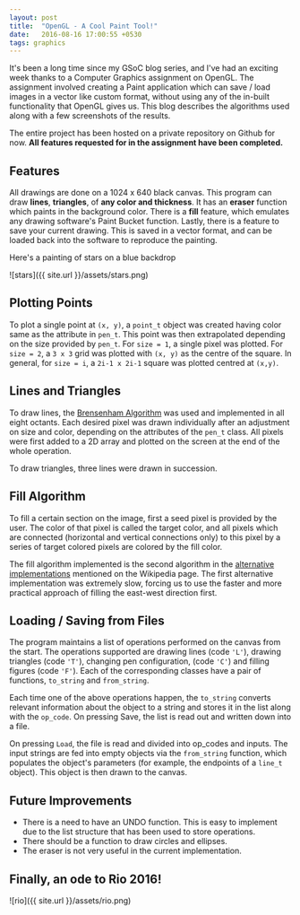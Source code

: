 ```yaml
---
layout: post
title:  "OpenGL - A Cool Paint Tool!"
date:   2016-08-16 17:00:55 +0530
tags: graphics
---
```


It's been a long time since my GSoC blog series, and I've had an exciting week thanks to a Computer Graphics assignment on OpenGL. The assignment involved creating a Paint application which can save / load images in a vector like custom format, without using any of the in-built functionality that OpenGL gives us. This blog describes the algorithms used along with a few screenshots of the results.

The entire project has been hosted on a private repository on Github for now. **All features requested for in the assignment have been completed.**

## Features

All drawings are done on a 1024 x 640 black canvas.
This program can draw **lines**, **triangles**, of **any color and thickness**. It has an **eraser** function which paints in the background color. There is a **fill** feature, which emulates any drawing software's Paint Bucket function. Lastly, there is a feature to save your current drawing. This is saved in a vector format, and can be loaded back into the software to reproduce the painting.

Here's a painting of stars on a blue backdrop

![stars]({{ site.url }}/assets/stars.png)

## Plotting Points

To plot a single point at `(x, y)`, a `point_t` object was created having color same as the attribute in `pen_t`. This point was then extrapolated depending on the size provided by `pen_t`. For `size = 1`, a single pixel was plotted. For `size = 2`, a `3 x 3` grid was plotted with `(x, y)` as the centre of the square. In general, for `size = i`, a `2i-1 x 2i-1` square was plotted centred at `(x,y)`.

## Lines and Triangles

To draw lines, the [Brensenham Algorithm](https://en.wikipedia.org/wiki/Bresenham%27s_line_algorithm) was used and implemented in all eight octants. Each desired pixel was drawn individually after an adjustment on size and color, depending on the attributes of the `pen_t` class. All pixels were first added to a 2D array and plotted on the screen at the end of the whole operation.

To draw triangles, three lines were drawn in succession.

## Fill Algorithm

To fill a certain section on the image, first a seed pixel is provided by the user. The color of that pixel is called the target color, and all pixels which are connected (horizontal and vertical connections only) to this pixel by a series of target colored pixels are colored by the fill color.

The fill algorithm implemented is the second algorithm in the [alternative implementations](https://en.wikipedia.org/wiki/Flood_fill#Alternative_implementations) mentioned on the Wikipedia page. The first alternative implementation was extremely slow, forcing us to use the faster and more practical approach of filling the east-west direction first.

## Loading / Saving from Files

The program maintains a list of operations performed on the canvas from the start. The operations supported are drawing lines (code `'L'`), drawing triangles (code `'T'`), changing pen configuration, (code `'C'`) and filling figures (code `'F'`). Each of the corresponding classes have a pair of functions, `to_string` and `from_string`.

Each time one of the above operations happen, the `to_string` converts relevant information about the object to a string and stores it in the list along with the `op_code`. On pressing Save, the list is read out and written down into a file.

On pressing `Load`, the file is read and divided into op_codes and inputs. The input strings are fed into empty objects via the `from_string` function, which populates the object's parameters (for example, the endpoints of a `line_t` object). This object is then drawn to the canvas.

## Future Improvements

* There is a need to have an UNDO function. This is easy to implement due to the list structure that has been used to store operations.
* There should be a function to draw circles and ellipses.
* The eraser is not very useful in the current implementation.

## Finally, an ode to Rio 2016!

![rio]({{ site.url }}/assets/rio.png)
